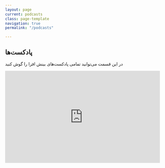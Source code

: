 ```yaml
---
layout: page
current: podcasts
class: page-template
navigation: true
permalink: "/podcasts"

---
```

## پادکست‌ها

در این قسمت می‌توانید تمامی پادکست‌های بینش افزا را گوش کنید

<iframe width="100%" height="300" scrolling="no" frameborder="no" allow="autoplay" src="https://w.soundcloud.com/player/?url=https%3A//api.soundcloud.com/users/569686791&color=%239e60cf&auto_play=true&hide_related=false&show_comments=true&show_user=true&show_reposts=false&show_teaser=true&visual=true"></iframe>